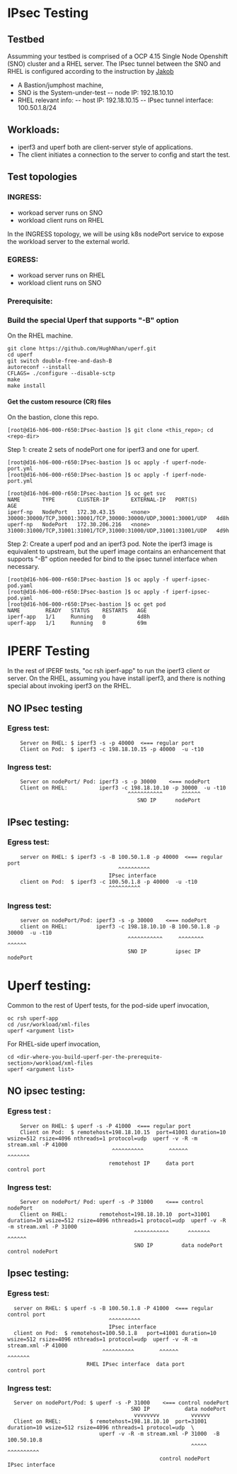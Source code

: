 # IPsec Testing


## Testbed

Assumming your testbed is comprised of a OCP 4.15 Single Node Openshift (SNO) cluster and a RHEL server. 
The IPsec tunnel between the SNO and RHEL is configured according to the instruction by [Jakob](https://github.com/jakobmoellerdev/north-south-ipsec-openshift-poc/tree/main/4.15)

- A Bastion/jumphost machine,
- SNO is the System-under-test
-- node IP: 192.18.10.10
- RHEL relevant info:
-- host IP: 192.18.10.15
-- IPsec tunnel interface: 100.50.1.8/24


## Workloads:
- iperf3 and uperf both are client-server style of applications.
- The client initiates a connection to the server to config and start the test.

## Test topologies
 ### INGRESS:
- workoad server runs on SNO
- workload client runs on RHEL

In the INGRESS topology, we will be using k8s nodePort service to expose the workload server to the external world.
 ### EGRESS:
- workoad server runs on RHEL
- workload client runs on SNO

### Prerequisite:
### Build the special Uperf that supports "-B" option 
On the RHEL machine.
```
git clone https://github.com/HughNhan/uperf.git
cd uperf
git switch double-free-and-dash-B
autoreconf --install
CFLAGS= ./configure --disable-sctp
make
make install
```
#### Get the custom resource (CR) files
On the bastion, clone this repo.
```
[root@d16-h06-000-r650:IPsec-bastion ]$ git clone <this_repo>; cd <repo-dir>
```
Step 1: create 2 sets of nodePort one for iperf3 and one for uperf.
```
[root@d16-h06-000-r650:IPsec-bastion ]$ oc apply -f uperf-node-port.yml
[root@d16-h06-000-r650:IPsec-bastion ]$ oc apply -f iperf-node-port.yml

[root@d16-h06-000-r650:IPsec-bastion ]$ oc get svc
NAME       TYPE       CLUSTER-IP       EXTERNAL-IP   PORT(S)                                                           AGE
iperf-np   NodePort   172.30.43.15     <none>        30000:30000/TCP,30001:30001/TCP,30000:30000/UDP,30001:30001/UDP   4d8h
uperf-np   NodePort   172.30.206.216   <none>        31000:31000/TCP,31001:31001/TCP,31000:31000/UDP,31001:31001/UDP   4d9h
```

Step 2: Create a uperf pod and an iperf3 pod. Note the iperf3 image is equivalent to upstream, but the
 uperf image contains an enhancement that supports "-B" option needed for bind to the ipsec tunnel interface when necessary.
```
[root@d16-h06-000-r650:IPsec-bastion ]$ oc apply -f uperf-ipsec-pod.yaml
[root@d16-h06-000-r650:IPsec-bastion ]$ oc apply -f iperf-ipsec-pod.yaml
[root@d16-h06-000-r650:IPsec-bastion ]$ oc get pod
NAME        READY   STATUS    RESTARTS   AGE
iperf-app   1/1     Running   0          4d8h
uperf-app   1/1     Running   0          69m
```
# IPERF Testing
In the rest of IPERF tests, "oc rsh iperf-app" to run the iperf3 client or server. On the RHEL, assuming you have install iperf3, and there is nothing special about invoking iperf3 on the RHEL.

## NO IPsec testing
### Egress test:
```
    Server on RHEL: $ iperf3 -s -p 40000  <=== regular port
    Client on Pod:  $ iperf3 -c 198.18.10.15 -p 40000  -u -t10
```
### Ingress test:
```
    Server on nodePort/ Pod: iperf3 -s -p 30000    <=== nodePort
    Client on RHEL:          iperf3 -c 198.18.10.10 -p 30000  -u -t10
                                      ^^^^^^^^^^^      ^^^^^^
                                         SNO IP      nodePort
```
## IPsec testing:

### Egress test:
```
    server on RHEL: $ iperf3 -s -B 100.50.1.8 -p 40000  <=== regular port
                                   ^^^^^^^^^^
                                IPsec interface
    client on Pod:  $ iperf3 -c 100.50.1.8 -p 40000  -u -t10
                                ^^^^^^^^^^
```
### Ingress test:
```
    server on nodePort/Pod: iperf3 -s -p 30000    <=== nodePort
    client on RHEL:         iperf3 -c 198.18.10.10 -B 100.50.1.8 -p 30000  -u -t10
                                      ^^^^^^^^^^^     ^^^^^^^^      ^^^^^^
                                      SNO IP         ipsec IP      nodePort
```
# Uperf testing:
Common to the rest of Uperf tests, for the pod-side uperf invocation, 
```
oc rsh uperf-app
cd /usr/workload/xml-files
uperf <argument list> 
```
For RHEL-side uperf invocation,
``` 
cd <dir-where-you-build-uperf-per-the-prerequite-section>/workload/xml-files
uperf <argument list>
```

## NO ipsec testing:

### Egress test :
```
    Server on RHEL: $ uperf -s -P 41000  <=== regular port
    Client on Pod:  $ remotehost=198.18.10.15  port=41001 duration=10 wsize=512 rsize=4096 nthreads=1 protocol=udp  uperf -v -R -m stream.xml -P 41000
                                 ^^^^^^^^^^        ^^^^^^                                                                                     ^^^^^^^
                                remotehost IP     data port                                                                               control port
```
### Ingress test:
```
    Server on nodePort/ Pod: uperf -s -P 31000    <=== control nodePort
    Client on RHEL:          remotehost=198.18.10.10  port=31001 duration=10 wsize=512 rsize=4096 nthreads=1 protocol=udp  uperf -v -R -m stream.xml -P 31000
                                        ^^^^^^^^^^^      ^^^^^^^                                                                                        ^^^^^^
                                        SNO IP         data nodePort                                                                            control nodePort
```
## Ipsec testing:
### Egress test:
```
  server on RHEL: $ uperf -s -B 100.50.1.8 -P 41000  <=== regular control port
                                ^^^^^^^^^^
                                IPsec interface
  client on Pod:  $ remotehost=100.50.1.8   port=41001 duration=10 wsize=512 rsize=4096 nthreads=1 protocol=udp  uperf -v -R -m stream.xml -P 41000
                              ^^^^^^^^^^        ^^^^^^                                                                                      ^^^^^^^
                         RHEL IPsec interface  data port                                                                               control port
```
### Ingress test:
```
  Server on nodePort/Pod: $ uperf -s -P 31000    <=== control nodePort
                                       SNO IP           data nodePort
                                        vvvvvvvv          vvvvvv
  Client on RHEL:         $ remotehost=198.18.10.10  port=31001 duration=10 wsize=512 rsize=4096 nthreads=1 protocol=udp  \
                             uperf -v -R -m stream.xml -P 31000  -B 100.50.10.8
                                                          ^^^^^    ^^^^^^^^^^
                                                control nodePort  IPsec interface
```


